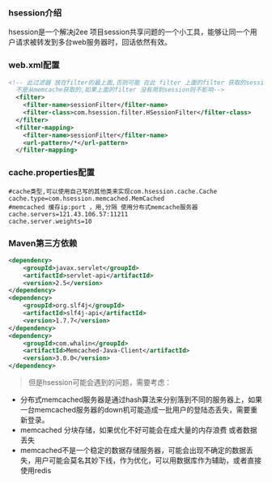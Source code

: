 ### hsession介绍

hsession是一个解决j2ee 项目session共享问题的一个小工具，能够让同一个用户请求被转发到多台web服务器时，回话依然有效。

### web.xml配置

```xml
<!-- 此过滤器 放在filter的最上面,否则可能 在此 filter 上面的filter 获取的session
  不是从memcache获取的,如果上面的filter 没有用到session则不影响-->
  <filter>
    <filter-name>sessionFilter</filter-name>
    <filter-class>com.hsession.filter.HSessionFilter</filter-class>
  </filter>
  <filter-mapping>
    <filter-name>sessionFilter</filter-name>
    <url-pattern>/*</url-pattern>
  </filter-mapping>
```

### cache.properties配置

```properties
#cache类型,可以使用自己写的其他类来实现com.hsession.cache.Cache
cache.type=com.hsession.memcached.MemCached
#memcached 缓存ip:port ，用,分隔 使用分布式memcache服务器
cache.servers=121.43.106.57:11211
cache.server.weights=10
```

### Maven第三方依赖

```xml
<dependency>
    <groupId>javax.servlet</groupId>
    <artifactId>servlet-api</artifactId>
    <version>2.5</version>
</dependency>
<dependency>
    <groupId>org.slf4j</groupId>
    <artifactId>slf4j-api</artifactId>
    <version>1.7.7</version>
</dependency>
<dependency>
    <groupId>com.whalin</groupId>
    <artifactId>Memcached-Java-Client</artifactId>
    <version>3.0.0</version>
</dependency>
```

>但是hsession可能会遇到的问题，需要考虑：

 - 分布式memcached服务器是通过hash算法来分别落到不同的服务器上，如果一台memcached服务器的down机可能造成一批用户的登陆态丢失，需要重新登录。
 - memcached 分块存储，如果优化不好可能会在成大量的内存浪费 或者数据丢失
 - memcached不是一个稳定的数据存储服务器，可能会出现不确定的数据丢失，用户可能会莫名其妙下线，作为优化，可以用数据库作为辅助，或者直接使用redis